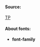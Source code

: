 #### Source:
[TP](https://www.tutorialspoint.com/css/css_fonts.htm)

#### About fonts:

* **font-family**